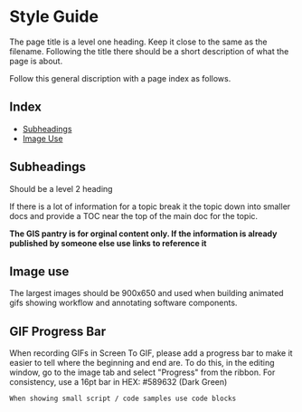 # Style Guide
The page title is a level one heading. Keep it close to the same as the filename. Following the title there should be a short description of what the page is about.

Follow this general discription with a page index as follows.

## Index
* [Subheadings](#Subheadings)
* [Image Use](#Image-use)

## Subheadings 
Should be a level 2 heading

If there is a lot of information for a topic break it the topic down into smaller docs and provide a TOC near the top of the main doc for the topic.

**The GIS pantry is for orginal content only. If the information is already published by someone else use links to reference it**

## Image use
The largest images should be 900x650 and used when building animated gifs showing workflow and annotating software components.

## GIF Progress Bar
When recording GIFs in Screen To GIF, please add a progress bar to make it easier to tell where the beginning and end are. 
To do this, in the editing window, go to the image tab and select "Progress" from the ribbon.
For consistency, use a 16pt bar in HEX: #589632 (Dark Green)

```
When showing small script / code samples use code blocks
```

 
